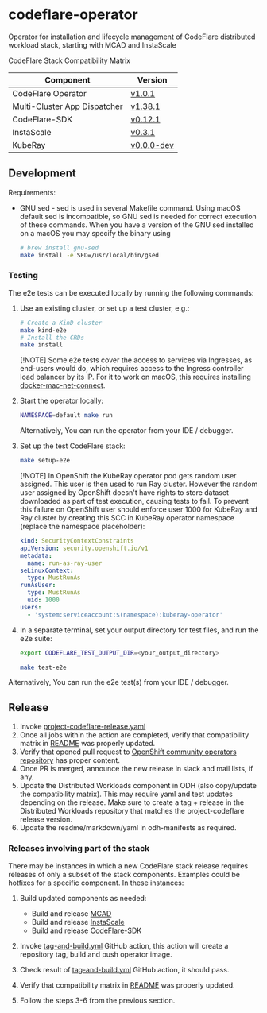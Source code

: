 # codeflare-operator

Operator for installation and lifecycle management of CodeFlare distributed workload stack, starting with MCAD and InstaScale

<!-- Don't delete these comments, they are used to generate Compatibility Matrix table for release automation -->
<!-- Compatibility Matrix start -->
CodeFlare Stack Compatibility Matrix

| Component                    | Version                                                                                           |
|------------------------------|---------------------------------------------------------------------------------------------------|
| CodeFlare Operator           | [v1.0.1](https://github.com/project-codeflare/codeflare-operator/releases/tag/v1.0.1)             |
| Multi-Cluster App Dispatcher | [v1.38.1](https://github.com/project-codeflare/multi-cluster-app-dispatcher/releases/tag/v1.38.1) |
| CodeFlare-SDK                | [v0.12.1](https://github.com/project-codeflare/codeflare-sdk/releases/tag/v0.12.1)                  |
| InstaScale                   | [v0.3.1](https://github.com/project-codeflare/instascale/releases/tag/v0.3.1)                     |
| KubeRay                      | [v0.0.0-dev](https://github.com/opendatahub-io/kuberay/releases/tag/v0.0.0-dev)                              |
<!-- Compatibility Matrix end -->

## Development

Requirements:
- GNU sed - sed is used in several Makefile command. Using macOS default sed is incompatible, so GNU sed is needed for correct execution of these commands.
  When you have a version of the GNU sed installed on a macOS you may specify the binary using
  ```bash
  # brew install gnu-sed
  make install -e SED=/usr/local/bin/gsed
  ```

### Testing

The e2e tests can be executed locally by running the following commands:

1. Use an existing cluster, or set up a test cluster, e.g.:

    ```bash
    # Create a KinD cluster
    make kind-e2e
    # Install the CRDs
    make install
    ```

   [!NOTE]
   Some e2e tests cover the access to services via Ingresses, as end-users would do, which requires access to the Ingress controller load balancer by its IP.
   For it to work on macOS, this requires installing [docker-mac-net-connect](https://github.com/chipmk/docker-mac-net-connect).

2. Start the operator locally:

    ```bash
    NAMESPACE=default make run
    ```

   Alternatively, You can run the operator from your IDE / debugger.

3. Set up the test CodeFlare stack:

   ```bash
   make setup-e2e
   ```

   [!NOTE]
   In OpenShift the KubeRay operator pod gets random user assigned. This user is then used to run Ray cluster.
   However the random user assigned by OpenShift doesn't have rights to store dataset downloaded as part of test execution, causing tests to fail.
   To prevent this failure on OpenShift user should enforce user 1000 for KubeRay and Ray cluster by creating this SCC in KubeRay operator namespace (replace the namespace placeholder):

    ```yaml
    kind: SecurityContextConstraints
    apiVersion: security.openshift.io/v1
    metadata:
      name: run-as-ray-user
    seLinuxContext:
      type: MustRunAs
    runAsUser:
      type: MustRunAs
      uid: 1000
    users:
      - 'system:serviceaccount:$(namespace):kuberay-operator'
    ```

4.  In a separate terminal, set your output directory for test files, and run the e2e suite:
    ```bash
    export CODEFLARE_TEST_OUTPUT_DIR=<your_output_directory>
    ```

    ```bash
    make test-e2e
    ```

   Alternatively, You can run the e2e test(s) from your IDE / debugger.

## Release

1. Invoke [project-codeflare-release.yaml](https://github.com/project-codeflare/codeflare-operator/actions/workflows/project-codeflare-release.yml)
2. Once all jobs within the action are completed, verify that compatibility matrix in [README](https://github.com/project-codeflare/codeflare-operator/blob/main/README.md) was properly updated.
3. Verify that opened pull request to [OpenShift community operators repository](https://github.com/redhat-openshift-ecosystem/community-operators-prod) has proper content.
4. Once PR is merged, announce the new release in slack and mail lists, if any.
5. Update the Distributed Workloads component in ODH (also copy/update the compatibility matrix). This may require yaml and test updates depending on the release. Make sure to create a tag + release in the Distributed Workloads repository that matches the project-codeflare release version.
6. Update the readme/markdown/yaml in odh-manifests as required.

### Releases involving part of the stack

There may be instances in which a new CodeFlare stack release requires releases of only a subset of the stack components. Examples could be hotfixes for a specific component. In these instances:

1. Build updated components as needed:
    - Build and release [MCAD](https://github.com/project-codeflare/multi-cluster-app-dispatcher)
    - Build and release [InstaScale](https://github.com/project-codeflare/instascale)
    - Build and release [CodeFlare-SDK](https://github.com/project-codeflare/codeflare-sdk)

2. Invoke [tag-and-build.yml](https://github.com/project-codeflare/codeflare-operator/actions/workflows/tag-and-build.yml) GitHub action, this action will create a repository tag, build and push operator image.
3. Check result of [tag-and-build.yml](https://github.com/project-codeflare/codeflare-operator/actions/workflows/tag-and-build.yml) GitHub action, it should pass.
4. Verify that compatibility matrix in [README](https://github.com/project-codeflare/codeflare-operator/blob/main/README.md) was properly updated.
5. Follow the steps 3-6 from the previous section.

